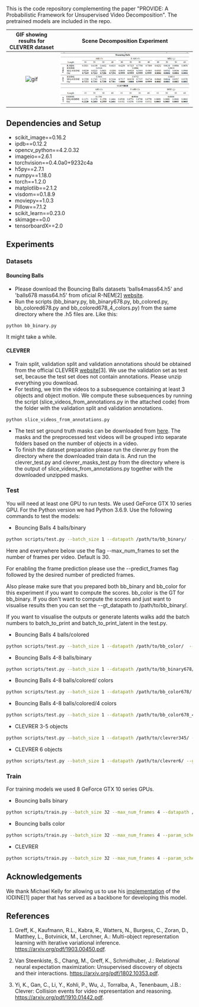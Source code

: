 

This is the code repository complementing the paper "PROVIDE: A Probabilistic Framework for Unsupervised Video Decomposition".  The pretrained models are included in the repo.


GIF showing results for CLEVRER dataset       |  Scene Decomposition Experiment
:-------------------------:|:-------------------------:
![gif](gifs/clevrer_5obj.gif) |  ![gif](gifs/results_table.png )

## Dependencies and Setup

- scikit_image==0.16.2
- ipdb==0.12.2
- opencv_python==4.2.0.32
- imageio==2.6.1
- torchvision==0.4.0a0+9232c4a
- h5py==2.7.1
- numpy==1.18.0
- torch==1.2.0
- matplotlib==2.1.2
- visdom==0.1.8.9
- moviepy==1.0.3
- Pillow==7.1.2
- scikit_learn==0.23.0
- skimage==0.0
- tensorboardX==2.0


## Experiments

### Datasets

#### Bouncing Balls
- Please download the Bouncing Balls datasets 'balls4mass64.h5' and 'balls678
mass64.h5' from oficial R-NEM[2] [website](https://github.com/sjoerdvansteenkiste/Relational-NEM).
- Run the scripts (bb_binary.py, bb_binary678.py, bb_colored.py, bb_colored678.py and bb_colored678_4_colors.py) from the same directory where the .h5 files are. Like this:
```bash
python bb_binary.py 
```
It might take a while.

#### CLEVRER
- Train split, validation split and validation annotations should be obtained from the official CLEVRER [website](http://clevrer.csail.mit.edu/)[3]. We use the validation set as test set, because the test set does not contain annotations. Please unzip everything you download.
- For testing, we trim the videos to a subsequence containing at least 3 objects and object motion. We compute these subsequences by running the script (slice_videos_from_annotations.py in the attached code) from the folder with the validation split and validation annotations.
```bash
python slice_videos_from_annotations.py
```
- The test set ground truth masks can be downloaded from [here](https://drive.google.com/file/d/1dRnBKRJXsEyKe0EaNq3SHK1KMiJOv71v/view). The masks and the preprocessed test videos will be grouped into separate folders based on the number of objects in a video.
- To finish the dataset preparation please run the clevrer.py from the directory where the downloaded train data is. And run the clevrer_test.py and clevrer_masks_test.py from the directory where is the output of slice_videos_from_annotations.py together with the downloaded unzipped masks.


### Test
You will need at least one GPU to run tests. We used GeForce GTX 10 series GPU. For the Python version we had Python 3.6.9. Use the following commands to test the models:
 
- Bouncing Balls 4 balls/binary
```bash
python scripts/test.py --batch_size 1 --datapath /path/to/bb_binary/  --gt_datapath /path/to/bb_color --model_name bb_binary --T 6  --K 5
```
Here and everywhere below use the flag --max_num_frames to set the number of frames per video. Default is 30.

For enabling the frame prediction please use the --predict_frames flag followed by the desired number of predicted frames.

Also please make sure that you prepared both bb_binary and bb_color for this experiment if you want to compute the scores. bb_color is the GT for bb_binary. If you don't want to compute the scores and just want to visualise results then you can set the --gt_datapath to /path/to/bb_binary/.

If you want to visualise the outputs or generate latents walks add the batch numbers to batch_to_print and batch_to_print_latent in the test.py.

- Bouncing Balls  4 balls/colored

```bash
python scripts/test.py --batch_size 1 --datapath /path/to/bb_color/  --gt_datapath /path/to/bb_color --model_name bb_color --T 6  --K 5
```

- Bouncing Balls  4-8 balls/binary
```bash
python scripts/test.py --batch_size 1 --datapath /path/to/bb_binary678/ --gt_datapath /path/to/bb_color678/ --model_name bb_binary --T 6  --K 9 --max_num_frames 10
```

- Bouncing Balls  4-8 balls/colored/ colors
```bash
python scripts/test.py --batch_size 1 --datapath /path/to/bb_color678/ --gt_datapath /path/to/bb_color678/ --model_name bb_color --T 6  --K 9 --max_num_frames 10
```
- Bouncing Balls  4-8 balls/colored/4 colors
```bash
python scripts/test.py --batch_size 1 --datapath /path/to/bb_color678_4_colors/ --gt_datapath /path/to/bb_color678/ --model_name bb_color --T 6  --K 9 --max_num_frames 10
```

- CLEVRER 3-5 objects
```bash
python scripts/test.py --batch_size 1 --datapath /path/to/clevrer345/ --gt_datapath /path/to/clevrer345masks/ --model_name clevrer --T 5  --K 6
```
- CLEVRER 6 objects
```bash
python scripts/test.py --batch_size 1 --datapath /path/to/clevrer6/ --gt_datapath /path/to/clevrer6masks/ --model_name clevrer --T 5  --K 6
```


### Train

For training models we used 8 GeForce GTX 10 series GPUs.

- Bouncing balls binary
```bash
python scripts/train.py --batch_size 32 --max_num_frames 4 --datapath /path/to/bb_binary/ --model_name bb_binary --T 6  --K 5
```
- Bouncing balls color
```bash
python scripts/train.py --batch_size 32 --max_num_frames 4 --param_schedule --datapath /path/to/bb_color/ --model_name bb_color_train --T 6  --K 5
```

- CLEVRER
```bash
python scripts/train.py --batch_size 32 --max_num_frames 4 --param_schedule --datapath /path/to/clevrer/ --gt_datapath /path/to/clevrer/ --model_name clevrer --T 5  --K 6
```


## Acknowledgements

We thank Michael Kelly for allowing us to use his [implementation](https://github.com/MichaelKevinKelly/IODINE) of the IODINE[1] paper that has served as a backbone for developing this model.


## References

 1. Greff, K., Kaufmann, R.L., Kabra, R., Watters, N., Burgess, C., Zoran, D., Matthey, L., Botvinick, M., Lerchner,  A.:  Multi-object representation learning with iterative variational inference. https://arxiv.org/pdf/1903.00450.pdf. 
  
 2. Van Steenkiste, S., Chang, M., Greff, K., Schmidhuber, J.: Relational neural expectation maximization: Unsupervised discovery of objects and their interactions. https://arxiv.org/pdf/1802.10353.pdf.
        
 3. Yi, K., Gan, C., Li, Y., Kohli, P., Wu, J., Torralba, A., Tenenbaum, J.B.: Clevrer: Collision events for video representation  and reasoning. https://arxiv.org/pdf/1910.01442.pdf.

